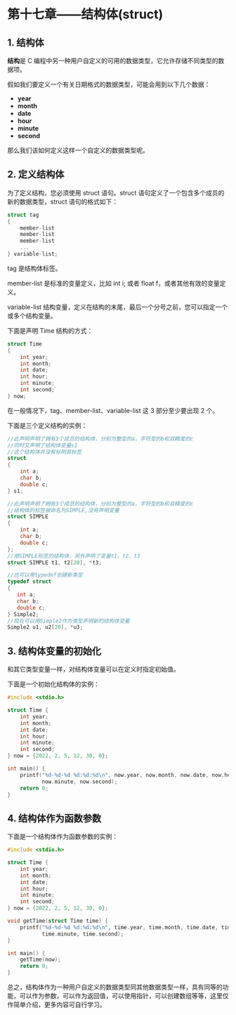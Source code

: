 # 第十七章——结构体(struct)

## 1. 结构体

**结构**是 C 编程中另一种用户自定义的可用的数据类型，它允许存储不同类型的数据项。

假如我们要定义一个有关日期格式的数据类型，可能会用到以下几个数据：

- **year**
- **month**
- **date**
- **hour**
- **minute**
- **second**

那么我们该如何定义这样一个自定义的数据类型呢。

## 2. 定义结构体

为了定义结构，您必须使用 struct 语句。struct 语句定义了一个包含多个成员的新的数据类型，struct 语句的格式如下：

```c
struct tag
{
    member-list
    member-list
    member-list
    ...
} variable-list;
```

tag 是结构体标签。

member-list 是标准的变量定义，比如 int i; 或者 float f，或者其他有效的变量定义。

variable-list 结构变量，定义在结构的末尾，最后一个分号之前，您可以指定一个或多个结构变量。

下面是声明 Time 结构的方式：

```c
struct Time
{
    int year;
    int month;
    int date;
    int hour;
    int minute;
    int second;
} now;
```

在一般情况下，tag、member-list、variable-list 这 3 部分至少要出现 2 个。

下面是三个定义结构的实例：

```c
//此声明声明了拥有3个成员的结构体，分别为整型的a，字符型的b和双精度的c
//同时又声明了结构体变量s1
//这个结构体并没有标明其标签
struct
{
    int a;
    char b;
    double c;
} s1;
```

```c
//此声明声明了拥有3个成员的结构体，分别为整型的a，字符型的b和双精度的c
//结构体的标签被命名为SIMPLE,没有声明变量
struct SIMPLE
{
    int a;
    char b;
    double c;
};
//用SIMPLE标签的结构体，另外声明了变量t1、t2、t3
struct SIMPLE t1, t2[20], *t3;
```

```c
//也可以用typedef创建新类型
typedef struct
{
   int a;
   char b;
   double c;
} Simple2;
//现在可以用Simple2作为类型声明新的结构体变量
Simple2 u1, u2[20], *u3;
```

## 3. 结构体变量的初始化

和其它类型变量一样，对结构体变量可以在定义时指定初始值。

下面是一个初始化结构体的实例：

```c
#include <stdio.h>

struct Time {
    int year;
    int month;
    int date;
    int hour;
    int minute;
    int second;
} now = {2022, 2, 5, 12, 30, 0};

int main() {
    printf("%d-%d-%d %d:%d:%d\n", now.year, now.month, now.date, now.hour,
           now.minute, now.second);
    return 0;
}
```

## 4. 结构体作为函数参数

下面是一个结构体作为函数参数的实例：

```c
#include <stdio.h>

struct Time {
    int year;
    int month;
    int date;
    int hour;
    int minute;
    int second;
} now = {2022, 2, 5, 12, 30, 0};

void getTime(struct Time time) {
    printf("%d-%d-%d %d:%d:%d\n", time.year, time.month, time.date, time.hour,
           time.minute, time.second);
}

int main() {
    getTime(now);
    return 0;
}
```

总之，结构体作为一种用户自定义的数据类型同其他数据类型一样，具有同等的功能，可以作为参数，可以作为返回值，可以使用指针，可以创建数组等等，这里仅作简单介绍，更多内容可自行学习。
